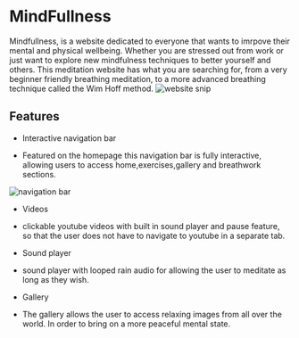 # MindFullness

Mindfullness, is a website dedicated to everyone that wants to imrpove their mental and physical wellbeing.
Whether you are stressed out from work or just want to explore new mindfulness techniques to better yourself and others. 
This meditation website has what you are searching for, from a very beginner friendly breathing meditation,
to a more advanced breathing technique called the Wim Hoff method. 
![website snip](https://user-images.githubusercontent.com/118306742/210640454-dcd2701a-4b67-43a0-9bac-7a0df26a8a64.PNG)


## Features

- Interactive navigation bar
 * Featured on the homepage this navigation bar is fully interactive,
 allowing users to access home,exercises,gallery and breathwork sections.
 
![navigation bar](https://user-images.githubusercontent.com/118306742/210639116-19b1d18b-bd97-4926-a61b-634ca98ab7d0.PNG)

- Videos  
* clickable youtube videos with built in sound player and pause feature,
  so that the user does not have to navigate to youtube in a separate tab.

- Sound player
* sound player with looped rain audio for allowing the user to meditate as long as they wish.

- Gallery
 * The gallery allows the user to access relaxing images from all over the world.
   In order to bring on a more peaceful mental state.





